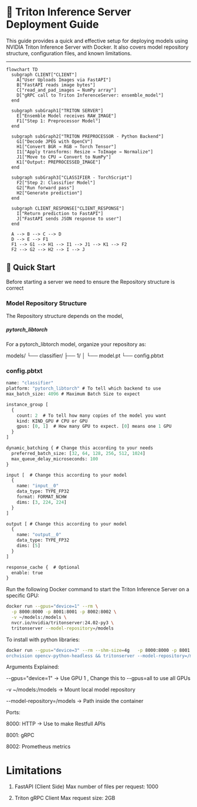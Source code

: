 # 🧠 Triton Inference Server Deployment Guide

This guide provides a quick and effective setup for deploying models using NVIDIA Triton Inference Server with Docker. It also covers model repository structure, configuration files, and known limitations.

---

```mermaid
flowchart TD
  subgraph CLIENT["CLIENT"]
    A["User Uploads Images via FastAPI"]
    B["FastAPI reads image bytes"]
    C["read_and_pad_images → NumPy array"]
    D["gRPC call to Triton InferenceServer: ensemble_model"]
  end

  subgraph subGraph1["TRITON SERVER"]
    E["Ensemble Model receives RAW_IMAGE"]
    F1["Step 1: Preprocessor Model"]
  end

  subgraph subGraph2["TRITON PREPROCESSOR - Python Backend"]
    G1["Decode JPEG with OpenCV"]
    H1["Convert BGR → RGB → Torch Tensor"]
    I1["Apply transforms: Resize → ToImage → Normalize"]
    J1["Move to CPU → Convert to NumPy"]
    K1["Output: PREPROCESSED_IMAGE"]
  end

  subgraph subGraph3["CLASSIFIER - TorchScript"]
    F2["Step 2: Classifier Model"]
    G2["Run forward pass"]
    H2["Generate prediction"]
  end

  subgraph CLIENT_RESPONSE["CLIENT_RESPONSE"]
    I["Return prediction to FastAPI"]
    J["FastAPI sends JSON response to user"]
  end

  A --> B --> C --> D
  D --> E --> F1
  F1 --> G1 --> H1 --> I1 --> J1 --> K1 --> F2
  F2 --> G2 --> H2 --> I --> J
```


## 🚀 Quick Start


Before starting a server we need to ensure the Repository structure is correct

### Model Repository Structure

The Repository structure depends on the model,

##### pytorch_libtorch 

For a pytorch_libtorch model, organize your repository as:

models/
└── classifier/
    ├── 1/
    │   └── model.pt
    └── config.pbtxt


### config.pbtxt

```protobuf
name: "classifier" 
platform: "pytorch_libtorch" # To tell which backend to use
max_batch_size: 4096 # Maximum Batch Size to expect

instance_group [
  {
    count: 2  # To tell how many copies of the model you want
    kind: KIND_GPU # CPU or GPU
    gpus: [0, 1]  # How many GPU to expect. [0] means one 1 GPU
  }
]

dynamic_batching { # Change this according to your needs
  preferred_batch_size: [32, 64, 128, 256, 512, 1024]
  max_queue_delay_microseconds: 100
}

input [  # Change this according to your model
  {
    name: "input__0"
    data_type: TYPE_FP32
    format: FORMAT_NCHW
    dims: [3, 224, 224]
  }
]

output [ # Change this according to your model
  {
    name: "output__0"
    data_type: TYPE_FP32
    dims: [5]
  }
]

response_cache {  # Optional
  enable: true
}
```


Run the following Docker command to start the Triton Inference Server on a specific GPU:

```bash
docker run --gpus="device=1" --rm \
  -p 8000:8000 -p 8001:8001 -p 8002:8002 \
  -v ~/models:/models \
  nvcr.io/nvidia/tritonserver:24.02-py3 \
  tritonserver --model-repository=/models
```
To install with python libraries:
```bash
docker run --gpus="device=3" --rm --shm-size=4g   -p 8000:8000 -p 8001:8001 -p 8002:8002   -v $(pwd)/models:/models   nvcr.io/nvidia/tritonserver:24.02-py3   bash -c "pip install numpy t
orchvision opencv-python-headless && tritonserver --model-repository=/models"
```

Arguments Explained:

--gpus="device=1" → Use GPU 1 , Change this to --gpus=all to use all GPUs

-v ~/models:/models → Mount local model repository

--model-repository=/models → Path inside the container

Ports:

8000: HTTP → Use to make Restfull APIs

8001: gRPC 

8002: Prometheus metrics



# Limitations

1. FastAPI (Client Side)
        Max number of files per request: 1000

2. Triton gRPC Client
        Max request size: 2GB
